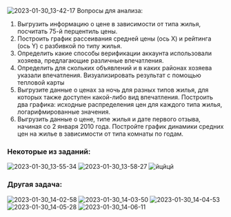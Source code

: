![2023-01-30_13-42-17](https://user-images.githubusercontent.com/122619433/215455441-e036fa84-364d-4324-a185-05e1a4c47a46.png)
Вопросы для анализа:
1. Выгрузить информацию о цене в зависимости от типа жилья, посчитать 75-й перцентиль цены.
2. Построить график рассеивания средней цены (ось X) и рейтинга (ось Y) c разбивкой по типу жилья.
3. Определить какие способы верификации аккаунта использовали хозяева, предлагающие различные впечатления.
4. Определить для скольких объявлений и в каких районах хозяева указали впечатления. Визуализировать результат с помощью тепловой карты
5. Выгрузите данные о ценах за ночь для разных типов жилья, для которых также доступен какой-либо вид впечатления. Построить два графика: исходные распределения цен для каждого типа жилья, логарифмированные значения.
6. Выгрузить данные о цене, типе жилья и дате первого отзыва, начиная со 2 января 2010 года. Постройте график динамики средних цен на жилье в зависимости от типа комнаты по годам.
### Некоторые из заданий:
![2023-01-30_13-55-34](https://user-images.githubusercontent.com/122619433/215458410-1b644cfb-8842-4c8c-a04b-4875379194e3.png)
![2023-01-30_13-58-27](https://user-images.githubusercontent.com/122619433/215458970-e6a6da51-9405-48dc-9f87-66dfae667f18.png)
![йцйцй](https://user-images.githubusercontent.com/122619433/215458611-9fd1572a-f57a-4b46-9fbf-c4b24742fc61.png)
### Другая задача:
![2023-01-30_14-02-58](https://user-images.githubusercontent.com/122619433/215460004-dd20cb1f-066f-46a3-b674-679cdb68c61b.png)
![2023-01-30_14-03-50](https://user-images.githubusercontent.com/122619433/215460160-703a5bad-f7d4-45e6-8c00-b76383de126a.png)
![2023-01-30_14-04-53](https://user-images.githubusercontent.com/122619433/215460374-7161b4ea-b89a-4a2e-875a-c12fd694d500.png)
![2023-01-30_14-05-28](https://user-images.githubusercontent.com/122619433/215460493-ee751a3f-5c5d-4d28-b15d-751033d5e7ec.png)
![2023-01-30_14-06-11](https://user-images.githubusercontent.com/122619433/215460601-b50c52da-586d-4a2b-8c99-9a2719698019.png)
